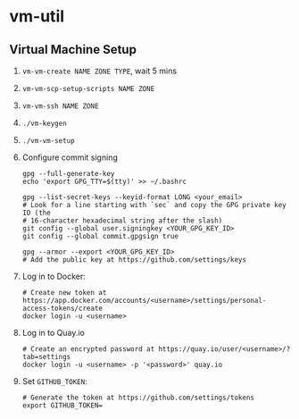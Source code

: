 # vm-util

## Virtual Machine Setup

1.  `vm-vm-create NAME ZONE TYPE`, wait 5 mins
2.  `vm-vm-scp-setup-scripts NAME ZONE`
3.  `vm-vm-ssh NAME ZONE`
4.  `./vm-keygen`
5.  `./vm-vm-setup`
6.  Configure commit signing

    ```shell
    gpg --full-generate-key
    echo 'export GPG_TTY=$(tty)' >> ~/.bashrc

    gpg --list-secret-keys --keyid-format LONG <your_email>
    # Look for a line starting with `sec` and copy the GPG private key ID (the
    # 16-character hexadecimal string after the slash)
    git config --global user.signingkey <YOUR_GPG_KEY_ID>
    git config --global commit.gpgsign true

    gpg --armor --export <YOUR_GPG_KEY_ID>
    # Add the public key at https://github.com/settings/keys
	```
7.  Log in to Docker:

    ```shell
	# Create new token at https://app.docker.com/accounts/<username>/settings/personal-access-tokens/create
	docker login -u <username>
    ```

8.  Log in to Quay.io

    ```shell
	# Create an encrypted password at https://quay.io/user/<username>/?tab=settings
    docker login -u <username> -p '<password>' quay.io
    ```

9.  Set `GITHUB_TOKEN`:

    ```shell
	# Generate the token at https://github.com/settings/tokens
	export GITHUB_TOKEN=
    ```
